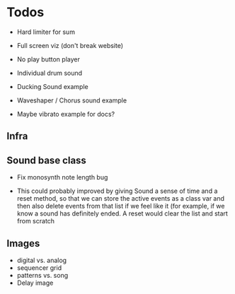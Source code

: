 # Todos

- Hard limiter for sum
- Full screen viz (don't break website)
- No play button player

- Individual drum sound
- Ducking Sound example
- Waveshaper / Chorus sound example
- Maybe vibrato example for docs?

## Infra

## Sound base class
- Fix monosynth note length bug

- This could probably improved by giving Sound a sense of time and a reset method, so that we can store the active events as a class var and then also delete events from that list if we feel like it (for example, if we know a sound has definitely ended. A reset would clear the list and start from scratch

## Images

- digital vs. analog
- sequencer grid
- patterns vs. song
- Delay image

